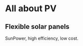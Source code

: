 All about PV
============


Flexible solar panels
---------------------

SunPower, high efficiency, low cost.
